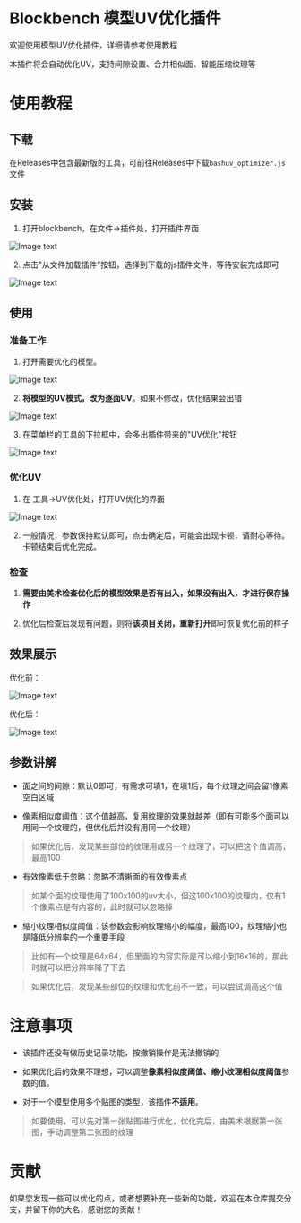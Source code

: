 # Blockbench 模型UV优化插件

欢迎使用模型UV优化插件，详细请参考使用教程

本插件将会自动优化UV，支持间隙设置、合并相似面、智能压缩纹理等

# 使用教程

## 下载

在Releases中包含最新版的工具，可前往Releases中下载```bashuv_optimizer.js```文件

## 安装

1.	打开blockbench，在文件->插件处，打开插件界面

![Image text](https://nie.res.netease.com/r/pic/20250507/39d03786-2587-4953-8094-e366dfbca73f.png)

2.	点击"从文件加载插件"按钮，选择到下载的js插件文件，等待安装完成即可

![Image text](https://nie.res.netease.com/r/pic/20250507/dfebe45a-ca18-496f-8c27-bb5aba2938f8.png)

## 使用

### 准备工作

1.	打开需要优化的模型。

![Image text](https://nie.res.netease.com/r/pic/20250507/583089e1-fd05-4a97-b05d-c4712871f9f7.png)

2.	**将模型的UV模式，改为逐面UV**。如果不修改，优化结果会出错

![Image text](https://nie.res.netease.com/r/pic/20250507/5fd76a7f-34c4-4811-9bf6-ee39f8ae0e30.png)

3.	在菜单栏的工具的下拉框中，会多出插件带来的"UV优化"按钮

![Image text](https://nie.res.netease.com/r/pic/20250507/47427afe-8e57-4f22-8cb8-12dbee07b30a.png)

### 优化UV

1.	在 工具->UV优化处，打开UV优化的界面

![Image text](https://nie.res.netease.com/r/pic/20250507/f638bc69-6eaa-43d0-a46b-b614bacc9308.png)

2.	一般情况，参数保持默认即可，点击确定后，可能会出现卡顿，请耐心等待。卡顿结束后优化完成。

### 检查

1.	**需要由美术检查优化后的模型效果是否有出入，如果没有出入，才进行保存操作**

2.	优化后检查后发现有问题，则将**该项目关闭，重新打开**即可恢复优化前的样子

## 效果展示

优化前：

![Image text](https://nie.res.netease.com/r/pic/20250507/f4d6f85b-978c-45e5-982c-6f226fbcb9fd.png)

优化后：

![Image text](https://nie.res.netease.com/r/pic/20250507/74c7da24-1488-46eb-91a3-5ce2c61b0c10.png)

## 参数讲解

- 面之间的间隙：默认0即可，有需求可填1，在填1后，每个纹理之间会留1像素空白区域

- 像素相似度阈值：这个值越高，复用纹理的效果就越差（即有可能多个面可以用同一个纹理的，但优化后并没有用同一个纹理）

> 如果优化后，发现某些部位的纹理用成另一个纹理了，可以把这个值调高，最高100

- 有效像素低于忽略：忽略不清晰面的有效像素点

> 如某个面的纹理使用了100x100的uv大小，但这100x100的纹理内，仅有1个像素点是有内容的，此时就可以忽略掉

- 缩小纹理相似度阈值：该参数会影响纹理缩小的幅度，最高100，纹理缩小也是降低分辨率的一个重要手段

> 比如有一个纹理是64x64，但里面的内容实际是可以缩小到16x16的，那此时就可以把分辨率降了下去

> 如果优化后，发现某些部位的纹理和优化前不一致，可以尝试调高这个值

# 注意事项

- 该插件还没有做历史记录功能，按撤销操作是无法撤销的

- 如果优化后的效果不理想，可以调整**像素相似度阈值、缩小纹理相似度阈值**参数的值。

- 对于一个模型使用多个贴图的类型，该插件**不适用**。

> 如要使用，可以先对第一张贴图进行优化，优化完后，由美术根据第一张图，手动调整第二张图的纹理

# 贡献

如果您发现一些可以优化的点，或者想要补充一些新的功能，欢迎在本仓库提交分支，并留下你的大名，感谢您的贡献！